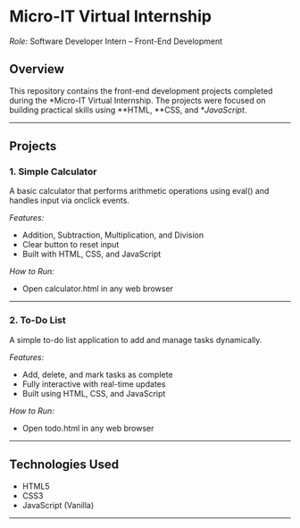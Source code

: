 # Micro-IT Virtual Internship  
*Role:* Software Developer Intern – Front-End Development  

## Overview  
This repository contains the front-end development projects completed during the *Micro-IT Virtual Internship. The projects were focused on building practical skills using **HTML, **CSS, and **JavaScript*.

---

## Projects  

### 1. Simple Calculator  
A basic calculator that performs arithmetic operations using eval() and handles input via onclick events.  

*Features:*  
- Addition, Subtraction, Multiplication, and Division  
- Clear button to reset input  
- Built with HTML, CSS, and JavaScript  

*How to Run:*  
- Open calculator.html in any web browser  

---

### 2. To-Do List  
A simple to-do list application to add and manage tasks dynamically.  

*Features:*  
- Add, delete, and mark tasks as complete  
- Fully interactive with real-time updates  
- Built using HTML, CSS, and JavaScript  

*How to Run:*  
- Open todo.html in any web browser  

---

## Technologies Used  
- HTML5  
- CSS3  
- JavaScript (Vanilla)  

---
